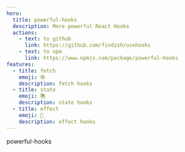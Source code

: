 ```yaml
---
hero:
  title: powerful-hooks
  description: More powerful React Hooks
  actions:
    - text: to github
      link: https://github.com/findzsh/usehooks
    - text: to npm
      link: https://www.npmjs.com/package/powerful-hooks
features:
  - title: fetch
    emoji: 🕸
    description: fetch hooks
  - title: state
    emoji: 📚
    description: state hooks
  - title: effect
    emoji: 🚀
    description: effect hooks
---
```


powerful-hooks
